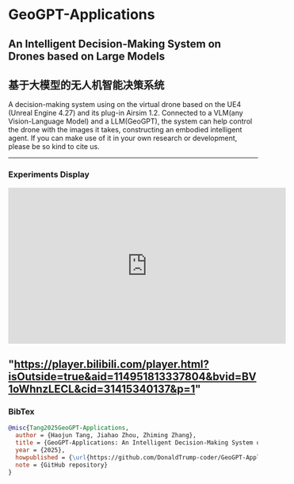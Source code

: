 # GeoGPT-Applications
## An Intelligent Decision-Making System on Drones based on Large Models
## 基于大模型的无人机智能决策系统
A decision-making system using on the virtual drone based on the UE4 (Unreal Engine 4.27) and its plug-in Airsim 1.2. Connected to a VLM(any Vision-Language Model) and a LLM(GeoGPT), the system can help control the drone with the images it takes, constructing an embodied intelligent agent.
If you can make use of it in your own research or development, please be so kind to cite us.

---
### Experiments Display
<iframe width="560" height="315" src="https://player.bilibili.com/player.html?isOutside=true&aid=114951813337804&bvid=BV1oWhnzLECL&cid=31415340137&p=1" scrolling="no" frameborder="no" framespacing="0" allowfullscreen="true"></iframe>

"https://player.bilibili.com/player.html?isOutside=true&aid=114951813337804&bvid=BV1oWhnzLECL&cid=31415340137&p=1"
---
### BibTex
```bibtex
@misc{Tang2025GeoGPT-Applications,
  author = {Haojun Tang, Jiahao Zhou, Zhiming Zhang},
  title = {GeoGPT-Applications: An Intelligent Decision-Making System on Drones based on Large Models},
  year = {2025},
  howpublished = {\url{https://github.com/DonaldTrump-coder/GeoGPT-Applications}},
  note = {GitHub repository}
}